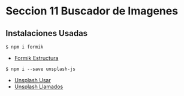 # Seccion 11 Buscador de Imagenes
<!-- https://github.com/unsplash/unsplash-js#instance-methods -->

## Instalaciones Usadas
``$ npm i formik``
- [Formik Estructura](https://formik.org/docs/tutorial)

``$ npm i --save unsplash-js``
- [Unsplash Usar](https://github.com/unsplash/unsplash-js#usage)
- [Unsplash Llamados](https://github.com/unsplash/unsplash-js#instance-methods)
